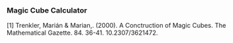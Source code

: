 ### Magic Cube Calculator ###

[1] Trenkler, Marián & Marian,. (2000). A Conctruction of Magic Cubes. The Mathematical Gazette. 84. 36-41. 10.2307/3621472. 